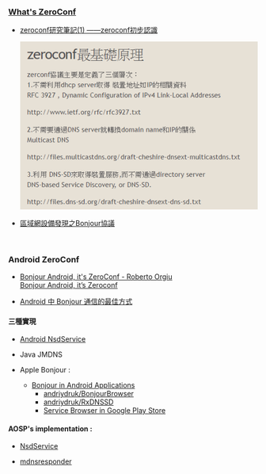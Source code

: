 ### [What's ZeroConf](https://www.google.com/search?lr=lang_zh-CN%7Clang_zh-TW&biw=1490&bih=1126&tbs=lr%3Alang_1zh-CN%7Clang_1zh-TW&ei=5wqbXOThOu6OggelvYLwCw&q=android+zeroconf&oq=android+zeroconf&gs_l=psy-ab.3..35i39j0i203j0i30l3j0i5i30j0i8i30l4.2260798.2266213..2266949...0.0..0.51.672.16....3..0....1..gws-wiz.......0i67j0i131j0j0i10i203.CxD4PjT1-7w)

 - [zeroconf研究筆記(1) ——zeroconf初步認識](https://www.itread01.com/content/1550453969.html)

    ![1](./zeroconf最基礎原理.png)

 - [區域網設備發現之Bonjour協議](https://kknews.cc/zh-tw/tech/o4ybmm.html)



<br>

### Android ZeroConf

- [Bonjour Android, it's ZeroConf - Roberto Orgiu](https://www.youtube.com/watch?v=QQHayKnLfP8) <br>
  [Bonjour Android, it’s Zeroconf](https://medium.com/@_tiwiz/bonjour-android-its-zeroconf-8e3d3fde760e)

- [Android 中 Bonjour 通信的最佳方式](http://smallzhan.github.io/android/2015/12/24/p-android-bonjour.html)


#### 三種實現

 - [Android NsdService](https://developer.android.com/training/connect-devices-wirelessly/nsd)

 - Java JMDNS

 - Apple Bonjour :
   - [Bonjour in Android Applications](https://www.andriydruk.com/post/mdnsresponder/)
     - [andriydruk/BonjourBrowser](https://github.com/andriydruk/BonjourBrowser)
     - [andriydruk/RxDNSSD](https://github.com/andriydruk/RxDNSSD)
     - [Service Browser in Google Play Store](https://play.google.com/store/apps/details?id=com.druk.servicebrowser&hl=en)


#### AOSP's implementation :

 - [NsdService](http://androidxref.com/9.0.0_r3/search?q=NsdService&defs=&refs=&path=-%22.+jar%22&hist=&project=art&project=bionic&project=bootable&project=build&project=compatibility&project=cts&project=dalvik&project=developers&project=development&project=device&project=external&project=frameworks&project=hardware&project=kernel&project=libcore&project=libnativehelper&project=packages&project=pdk&project=platform_testing&project=prebuilts&project=sdk&project=system&project=test&project=toolchain&project=tools)

 - [mdnsresponder](mdnsresponder)